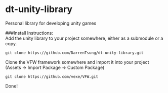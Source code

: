 # dt-unity-library
Personal library for developing unity games

###Install Instructions:   
Add the unity library to your project somewhere, either as a submodule or a copy.
```
git clone https://github.com/DarrenTsung/dt-unity-library.git
```

Clone the VFW framework somewhere and import it into your project (Assets -> Import Package -> Custom Package)
```
git clone https://github.com/vexe/VFW.git
```
Done!